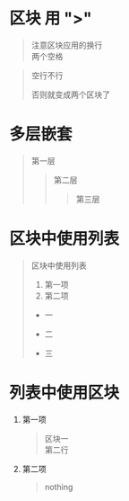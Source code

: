 # 区块 用 ">"

> 注意区块应用的换行  
> 两个空格

> 空行不行
> 
> 否则就变成两个区块了
 
# 多层嵌套

> 第一层
> > 第二层
> > > 第三层

# 区块中使用列表
> 区块中使用列表
> 1. 第一项
> 2. 第二项
> * 一
> + 二
> - 三

# 列表中使用区块

1. 第一项
   > 区块一  
   > 第二行
2. 第二项
   > nothing
   
